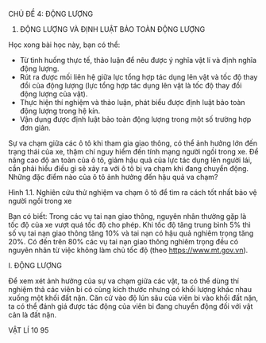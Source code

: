 CHỦ ĐỀ 4: ĐỘNG LƯỢNG

1. ĐỘNG LƯỢNG VÀ ĐỊNH LUẬT BẢO TOÀN ĐỘNG LƯỢNG

Học xong bài học này, bạn có thể:
- Từ tình huống thực tế, thảo luận để nêu được ý nghĩa vật lí và định nghĩa động lượng.
- Rút ra được mối liên hệ giữa lực tổng hợp tác dụng lên vật và tốc độ thay đổi của động lượng (lực tổng hợp tác dụng lên vật là tốc độ thay đổi động lượng của vật).
- Thực hiện thí nghiệm và thảo luận, phát biểu được định luật bảo toàn động lượng trong hệ kín.
- Vận dụng được định luật bảo toàn động lượng trong một số trường hợp đơn giản.

Sự va chạm giữa các ô tô khi tham gia giao thông, có thể ảnh hưởng lớn đến trạng thái của xe, thậm chí nguy hiểm đến tính mạng người ngồi trong xe. Để nâng cao độ an toàn của ô tô, giảm hậu quả của lực tác dụng lên người lái, cần phải hiểu điều gì sẽ xảy ra với ô tô bị va chạm khi đang chuyển động. Những đặc điểm nào của ô tô ảnh hưởng đến hậu quả va chạm?

Hình 1.1. Nghiên cứu thử nghiệm va chạm ô tô để tìm ra cách tốt nhất bảo vệ người ngồi trong xe

Bạn có biết:
Trong các vụ tai nạn giao thông, nguyên nhân thường gặp là tốc độ của xe vượt quá tốc độ cho phép. Khi tốc độ tăng trung bình 5% thì số vụ tai nạn giao thông tăng 10% và tai nạn có hậu quả nghiêm trọng tăng 20%. Có đến trên 80% các vụ tai nạn giao thông nghiêm trọng đều có nguyên nhân từ việc không làm chủ tốc độ (theo https://www.mt.gov.vn).

I. ĐỘNG LƯỢNG

Để xem xét ảnh hưởng của sự va chạm giữa các vật, ta có thể dùng thí nghiệm thả các viên bi có cùng kích thước nhưng có khối lượng khác nhau xuống một khối đất nặn. Căn cứ vào độ lún sâu của viên bi vào khối đất nặn, ta có thể đánh giá được tác động của viên bi đang chuyển động đối với vật cản là đất nặn.

VẬT LÍ 10 95